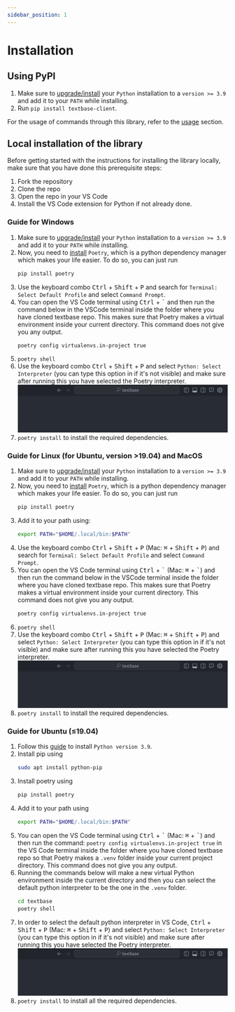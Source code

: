 ```yaml
---
sidebar_position: 1
---
```


# Installation

## Using PyPI

1. Make sure to [upgrade/install](https://www.python.org/downloads/) your `Python` installation to a `version >= 3.9` and add it to your `PATH` while installing.
2. Run `pip install textbase-client`.

For the usage of commands through this library, refer to the [usage](../usage.md) section.

## Local installation of the library

Before getting started with the instructions for installing the library locally, make sure that you have done this prerequisite steps:

1. Fork the repository
2. Clone the repo
3. Open the repo in your VS Code
4. Install the VS Code extension for Python if not already done.

### Guide for Windows

1. Make sure to [upgrade/install](https://www.python.org/downloads/) your `Python` installation to a `version >= 3.9` and add it to your `PATH` while installing.
2. Now, you need to [install](https://python-poetry.org/docs/#installation) `Poetry`, which is a python dependency manager which makes your life easier. To do so, you can just run
    ```bash
    pip install poetry
    ```
3. Use the keyboard combo <kbd>Ctrl</kbd> + <kbd>Shift</kbd> + <kbd>P</kbd> and search for `Terminal: Select Default Profile` and select `Command Prompt`.
4. You can open the VS Code terminal using <kbd>Ctrl</kbd> + <kbd>\`</kbd> and then run the command below in the VSCode terminal inside the folder where you have cloned textbase repo. This makes sure that Poetry makes a virtual environment inside your current directory. This command does not give you any output.
    ```bash
    poetry config virtualenvs.in-project true
    ```
5. `poetry shell`
6. Use the keyboard combo <kbd>Ctrl</kbd> + <kbd>Shift</kbd> + <kbd>P</kbd> and select `Python: Select Interpreter` (you can type this option in if it's not visible) and make sure after running this you have selected the Poetry interpreter.
![Select interpreter](../../assets/select_interpreter.gif)
7. `poetry install` to install the required dependencies.


### Guide for Linux (for Ubuntu, version >19.04) and MacOS

1. Make sure to [upgrade/install](https://www.python.org/downloads/) your `Python` installation to a `version >= 3.9` and add it to your `PATH` while installing.
2. Now, you need to [install](https://python-poetry.org/docs/#installation) `Poetry`, which is a python dependency manager which makes your life easier. To do so, you can just run
    ```bash
    pip install poetry
    ```
3. Add it to your path using:
    ```bash
    export PATH="$HOME/.local/bin:$PATH"
    ```
4. Use the keyboard combo <kbd>Ctrl</kbd> + <kbd>Shift</kbd> + <kbd>P</kbd> (Mac: <kbd>&#8984;</kbd> + <kbd>Shift</kbd> + <kbd>P</kbd>) and search for `Terminal: Select Default Profile` and select `Command Prompt`.
5. You can open the VS Code terminal using <kbd>Ctrl</kbd> + <kbd>\`</kbd> (Mac: <kbd>&#8984;</kbd> + <kbd>\`</kbd>) and then run the command below in the VSCode terminal inside the folder where you have cloned textbase repo. This makes sure that Poetry makes a virtual environment inside your current directory. This command does not give you any output.
    ```bash
    poetry config virtualenvs.in-project true
    ```
6. `poetry shell`
7. Use the keyboard combo <kbd>Ctrl</kbd> + <kbd>Shift</kbd> + <kbd>P</kbd> (Mac: <kbd>&#8984;</kbd> + <kbd>Shift</kbd> + <kbd>P</kbd>) and select `Python: Select Interpreter` (you can type this option in if it's not visible) and make sure after running this you have selected the Poetry interpreter.
![Select interpreter](../../assets/select_interpreter.gif)
8. `poetry install` to install the required dependencies.

### Guide for Ubuntu (≤19.04)

1. Follow this [guide](https://gist.github.com/basaks/652eea861a143a9b3d11805c96273488) to install `Python version 3.9`.
2. Install pip using
    ```bash
    sudo apt install python-pip
    ```
3. Install poetry using
    ```bash
    pip install poetry
    ```
4. Add it to your path using
    ```bash
    export PATH="$HOME/.local/bin:$PATH"
    ```
5. You can open the VS Code terminal using <kbd>Ctrl</kbd> + <kbd>\`</kbd> (Mac: <kbd>&#8984;</kbd> + <kbd>\`</kbd>) and then run the command: `poetry config virtualenvs.in-project true` in the VS Code terminal inside the folder where you have cloned textbase repo so that Poetry makes a `.venv` folder inside your current project directory. This command does not give you any output.
6. Running the commands below will make a new virtual Python environment inside the current directory and then you can select the default python interpreter to be the one in the `.venv` folder.
    ```bash
    cd textbase
    poetry shell
    ```
7. In order to select the default python interpreter in VS Code, <kbd>Ctrl</kbd> + <kbd>Shift</kbd> + <kbd>P</kbd> (Mac: <kbd>&#8984;</kbd> + <kbd>Shift</kbd> + <kbd>P</kbd>) and select `Python: Select Interpreter` (you can type this option in if it's not visible) and make sure after running this you have selected the Poetry interpreter.
![Select interpreter](../../assets/select_interpreter.gif)
8. `poetry install` to install all the required dependencies.